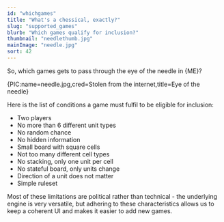 ```yaml
---
id: "whichgames"
title: "What's a chessical, exactly?"
slug: "supported_games"
blurb: "Which games qualify for inclusion?"
thumbnail: "needlethumb.jpg"
mainImage: "needle.jpg"
sort: 42
---
```


So, which games gets to pass through the eye of the needle in {ME}?

{PIC:name=needle.jpg,cred=Stolen from the internet,title=Eye of the needle}

Here is the list of conditions a game must fulfil to be eligible for inclusion:

- Two players
- No more than 6 different unit types
- No random chance
- No hidden information
- Small board with square cells
- Not too many different cell types
- No stacking, only one unit per cell
- No stateful board, only units change
- Direction of a unit does not matter
- Simple ruleset

Most of these limitations are political rather than technical - the underlying engine is very versatile, but adhering to these characteristics allows us to keep a coherent UI and makes it easier to add new games.

